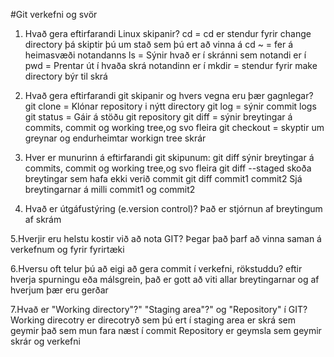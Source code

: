 #Git verkefni og svör
1. Hvað gera eftirfarandi Linux skipanir?
cd = cd er stendur fyrir change directory þá skiptir þú um stað sem þú ert að vinna á 
cd ~ = fer á heimasvæði notandanns
ls = Sýnir hvað er í skránni sem notandi er í
pwd = Prentar út í hvaða skrá notandinn er í 
mkdir = stendur fyrir make directory býr til skrá 

2. Hvað gera eftirfarandi git skipanir og hvers vegna eru þær gagnlegar?
git clone = Klónar repository i nýtt directory
git log = sýnir commit logs
git status = Gáir á stöðu git repository
git diff = sýnir breytingar á commits, commit og working tree,og svo fleira
git checkout = skyptir um greynar og endurheimtar workign tree skrár

3. Hver er munurinn á eftirfarandi git skipunum:
git diff sýnir breytingar á commits, commit og working tree,og svo fleira 
git diff --staged skoða breytingar sem hafa ekki verið commit
git diff commit1 commit2 Sjá breytingarnar á milli commit1 og commit2 

4. Hvað er útgáfustýring (e.version control)? 
Það er stjórnun af breytingum af skrám

5.Hverjir eru helstu kostir við að nota GIT?
Þegar það þarf að vinna saman á verkefnum og fyrir fyrirtæki

6.Hversu oft telur þú að eigi að gera commit í verkefni, rökstuddu?
eftir hverja spurningu eða málsgrein, það er gott að viti allar breytingarnar og af hverjum þær eru gerðar

7.Hvað er "Working directory"?" "Staging area"?" og "Repository" í GIT?
Working direcotry er direcotryð sem þú ert í
staging area er skrá sem geymir það sem mun fara næst í commit
Repository er geymsla sem geymir skrár og verkefni
